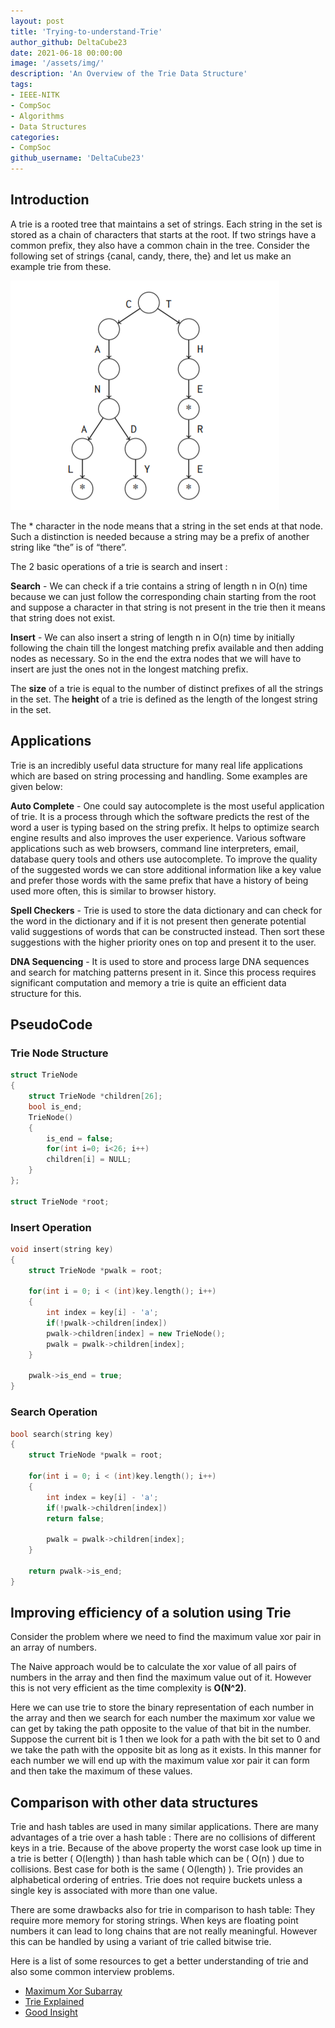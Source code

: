 ```yaml
---
layout: post
title: 'Trying-to-understand-Trie'
author_github: DeltaCube23
date: 2021-06-18 00:00:00
image: '/assets/img/'
description: 'An Overview of the Trie Data Structure'
tags:
- IEEE-NITK
- CompSoc
- Algorithms
- Data Structures
categories:
- CompSoc
github_username: 'DeltaCube23'
---
```


## Introduction

A trie is a rooted tree that maintains a set of strings. Each string in the set is stored as a chain of characters that starts at the root. If two strings have a common prefix, they also have a common chain in the tree. Consider the following set of strings {canal, candy, there, the} and let us make an example trie from these.

![Example Trie](/blog/assets/img/Trying-to-understand-Trie/image1.png)

The * character in the node means that a string in the set ends at that node. Such a distinction is needed because a string may be a prefix of another string like “the” is of “there”.

The 2 basic operations of a trie is search and insert :

**Search** - We can check if a trie contains a string of length n in O(n) time because we can just follow the corresponding chain starting from the root and suppose a character in that string is not present in the trie then it means that string does not exist.

**Insert** - We can also insert a string of length n in O(n) time by initially following the chain till the longest matching prefix available and then adding nodes as necessary. So in the end the extra nodes that we will have to insert are just the ones not in the longest matching prefix.

The **size** of a trie is equal to the number of distinct prefixes of all the strings in the set. The **height** of a trie is defined as the length of the longest string in the set.

## Applications

Trie is an incredibly useful data structure for many real life applications which are based on string processing and handling. Some examples are given below:

**Auto Complete** - One could say autocomplete is the most useful application of trie. It is a process through which the software predicts the rest of the word a user is typing based on the string prefix. It helps to optimize search engine results and also improves the user experience. Various software applications such as web browsers, command line interpreters, email, database query tools and others use autocomplete. To improve the quality of the suggested words we can store additional information like a key value and prefer those words with the same prefix that have a history of being used more often, this is similar to browser history.

**Spell Checkers** - Trie is used to store the data dictionary and can check for the word in the dictionary and if it is not present then generate potential valid suggestions of words that can be constructed instead. Then sort these suggestions with the higher priority ones on top and present it to the user.

**DNA Sequencing** - It is used to store and process large DNA sequences and search for matching patterns present in it. Since this process requires significant computation and memory a trie is quite an efficient data structure for this.

## PseudoCode

### **Trie Node Structure**

```cpp
struct TrieNode
{
    struct TrieNode *children[26];
    bool is_end;
    TrieNode()
    {
        is_end = false;
        for(int i=0; i<26; i++)
        children[i] = NULL;
    }
};

struct TrieNode *root;
```

### **Insert Operation**

```cpp
void insert(string key)
{
    struct TrieNode *pwalk = root;
    
    for(int i = 0; i < (int)key.length(); i++)
    {
        int index = key[i] - 'a';
        if(!pwalk->children[index])
        pwalk->children[index] = new TrieNode();
        pwalk = pwalk->children[index];
    }
    
    pwalk->is_end = true;
}
```

### **Search Operation**

```cpp
bool search(string key)
{
    struct TrieNode *pwalk = root;
    
    for(int i = 0; i < (int)key.length(); i++)
    {
        int index = key[i] - 'a';
        if(!pwalk->children[index])
        return false;
        
        pwalk = pwalk->children[index];
    }
    
    return pwalk->is_end;
}
```

## Improving efficiency of a solution using Trie

Consider the problem where we need to find the maximum value xor pair in an array of numbers.

The Naive approach would be to calculate the xor value of all pairs of numbers in the array and then find the maximum value out of it. However this is not very efficient as the time complexity is **O(N^2)**.

Here we can use trie to store the binary representation of each number in the array and then we search for each number the maximum xor value we can get by taking the path opposite to the value of that bit in the number. Suppose the current bit is 1 then we look for a path with the bit set to 0 and we take the path with the opposite bit as long as it exists. In this manner for each number we will end up with the maximum value xor pair it can form and then take the maximum of these values.

## Comparison with other data structures

Trie and hash tables are used in many similar applications. There are many advantages of a trie over a hash table :
There are no collisions of different keys in a trie.
Because of the above property the worst case look up time in a trie is better ( O(length) ) than hash table which can be ( O(n) ) due to collisions. Best case for both is the same ( O(length) ).
Trie provides an alphabetical ordering of entries.
Trie does not require buckets unless a single key is associated with more than one value.

There are some drawbacks also for trie in comparison to hash table:
They require more memory for storing strings.
When keys are floating point numbers it can lead to long chains that are not really meaningful. However this can be handled by using a variant of trie called bitwise trie.

Here is a list of some resources to get a better understanding of trie and also some common interview problems.

- [Maximum Xor Subarray](https://www.geeksforgeeks.org/find-the-maximum-subarray-xor-in-a-given-array/)
- [Trie Explained](https://www.hackerearth.com/practice/data-structures/advanced-data-structures/trie-keyword-tree/tutorial/)
- [Good Insight](https://medium.com/underrated-data-structures-and-algorithms/trie-data-structure-fd9a2aa6fcb8)
